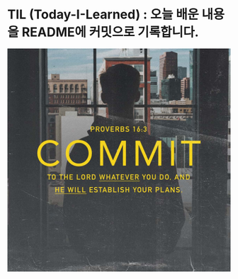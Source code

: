 
# TIL (Today-I-Learned) : 오늘 배운 내용을 README에 커밋으로 기록합니다.

<!-- 1️⃣ 날짜 및 기분 작성 -->

<img src="./src/image/background.jpg" width="100%" height="70%" title="100px" alt="이미지제목"></img>